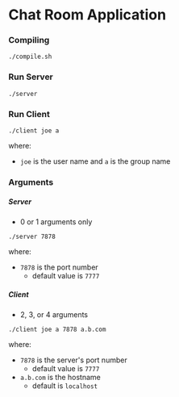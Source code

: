 # Chat Room Application

### Compiling
```
./compile.sh
```

### Run Server
```
./server
```

### Run Client
```
./client joe a
```
where:
* `joe` is the user name and `a` is the group name

### Arguments
##### Server
* 0 or 1 arguments only
```
./server 7878
```
where:
* `7878` is the port number
	* default value is `7777`
##### Client
* 2, 3, or 4 arguments
```
./client joe a 7878 a.b.com
```
where:
* `7878` is the server's port number
	* default value is `7777`
* `a.b.com` is the hostname
	* default is `localhost`
